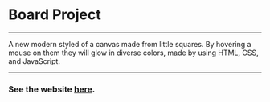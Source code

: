 # Board Project

---

A new modern styled of a canvas made from little squares. By hovering a mouse on them they will glow in diverse colors, made by using HTML, CSS, and JavaScript.

---

### See the website [here](https://tsimurkurchyshyn.github.io/Board-Project/).
